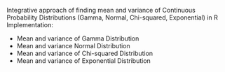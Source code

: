 Integrative approach of finding mean and variance of Continuous Probability Distributions (Gamma, Normal, Chi-squared, Exponential) in R
Implementation:
* Mean and variance of Gamma Distribution
* Mean and variance Normal Distribution
* Mean and variance of Chi-squared Distribution
* Mean and variance of Exponential Distribution
